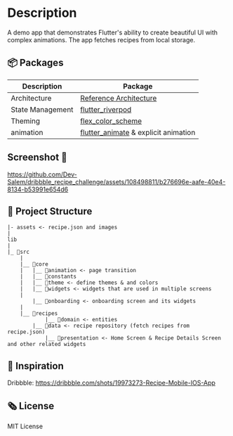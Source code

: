 # Description
A demo app that demonstrates Flutter's ability to create beautiful UI with complex animations.
The app fetches recipes from local storage.

## 📦 Packages 
| Description    |   Package |
| ---------| -------|
| Architecture | [Reference Architecture](https://codewithandrea.com/articles/flutter-app-architecture-riverpod-introduction/)|
| State Management | [flutter_riverpod](https://pub.dev/packages/flutter_riverpod)
| Theming | [flex_color_scheme](https://pub.dev/packages/flex_color_scheme) |
| animation | [flutter_animate](https://pub.dev/packages/flutter_animate) & explicit animation |

## Screenshot 📸


https://github.com/Dev-Salem/dribbble_recipe_challenge/assets/108498811/b276696e-aafe-40e4-8134-b53991e654d6


 
## 🩻 Project Structure  

```
|- assets <- recipe.json and images
|
lib
|
|_ 📁src
	|
	|__ 📁core
	|	|__ 📁animation <- page transition
	|	|__ 📁constants
	|	|__ 📁theme <- define themes & and colors
	|	|__ 📁widgets <- widgets that are used in multiple screens
	|
    	|__ 📁onboarding <- onboarding screen and its widgets
	|
	|__ 📁recipes 
        	|__ 📁domain <- entities
		|__ 📁data <- recipe repository (fetch recipes from recipe.json)
        	|__ 📁presentation <- Home Screen & Recipe Details Screen and other related widgets
```


## 💭 Inspiration

Dribbble: https://dribbble.com/shots/19973273-Recipe-Mobile-IOS-App

## 🗞️ License
MIT License


